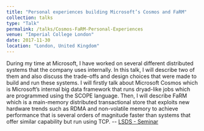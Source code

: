 ```yaml
---
title: "Personal experiences building Microsoft’s Cosmos and FaRM"
collection: talks
type: "Talk"
permalink: /talks/Cosmos-FaRM-Personal-Experiences
venue: "Imperial College London"
date: 2017-11-30
location: "London, United Kingdom"
---
```


During my time at Microsoft, I have worked on several different distributed systems that the company uses internally. In this talk, I will describe two of them and also discuss the trade-offs and design choices that were made to build and run these systems. I will firstly talk about Microsoft Cosmos which is Microsoft’s internal big data framework that runs dryad-like jobs which are programmed using the SCOPE language. Then, I will describe FaRM which is a main-memory distributed transactional store that exploits new hardware trends such as RDMA and non-volatile memory to achieve performance that is several orders of magnitude faster than systems that offer similar capability but run using TCP. -- [LSDS - Seminar](https://lsds.doc.ic.ac.uk/content/personal-experiences-building-microsoft%E2%80%99s-cosmos-and-farm)
